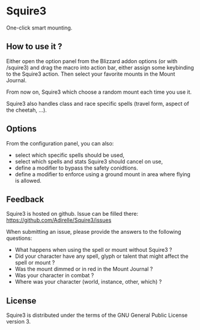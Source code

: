 Squire3
=======

One-click smart mounting.

How to use it ?
---------------

Either open the option panel from the Blizzard addon options (or with /squire3) and drag the macro into action bar, either assign some keybinding to the Squire3 action. Then select your favorite mounts in the Mount Journal.

From now on, Squire3 which choose a random mount each time you use it.

Squire3 also handles class and race specific spells (travel form, aspect of the cheetah, ...).

Options
-------

From the configuration panel, you can also:

* select which specific spells should be used,
* select which spells and stats Squire3 should cancel on use,
* define a modifier to bypass the safety conidtions.
* define a modifier to enforce using a ground mount in area where flying is allowed.

Feedback
--------

Squire3 is hosted on github. Issue can be filled there: https://github.com/Adirelle/Squire3/issues

When submitting an issue, please provide the answers to the following questions:

* What happens when using the spell or mount without Squire3 ?
* Did your character have any spell, glyph or talent that might affect the spell or mount ?
* Was the mount dimmed or in red in the Mount Journal ?
* Was your character in combat ?
* Where was your character (world, instance, other, which) ?

License
-------

Squire3 is distributed under the terms of the GNU General Public License version 3.
